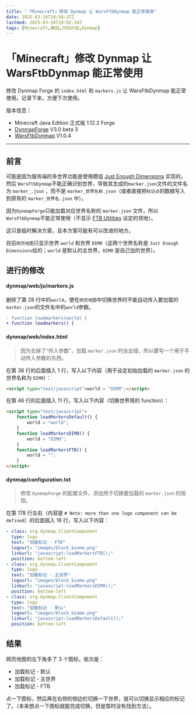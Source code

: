 ```yaml
---
title: "「Minecraft」修改 Dynmap 让 WarsFtbDynmap 能正常使用"
date: 2025-03-16T18:58:37Z
lastmod: 2025-03-16T19:02:34Z
tags: [Minecraft,模组,代码片段,Dynmap]
---
```


# 「Minecraft」修改 Dynmap 让 WarsFtbDynmap 能正常使用

修改 Dynmap Forge 的 `index.html`​ 和 `markers.js` 让 WarsFtbDynmap 能正常使用。记录下来，方便下次使用。

版本信息：

- Minecraft Java Edition 正式版 1.12.2 Forge
- [DynmapForge](https://minecraft.curseforge.com/projects/dynmapforge) V3.0 beta 3
- [WarsFtbDynmap](https://minecraft.curseforge.com/projects/warsftbdynmap) V1.0.4

---

## 前言

可能是因为服务端的多世界功能是使用模组 [Just Enough Dimensions](https://minecraft.curseforge.com/projects/just-enough-dimensions) 实现的，然后 `WarsFtbDynmap`​ 不能正确识别世界，导致其生成的`marker.json`​文件的文件名为 `marker_.json`​ ，而不是 `marker_世界名称.json`​（或者直接把`标记点`​的数据写入到原有的 `marker_世界名.json` 中）。

因为`DynmapForge`​只能加载对应世界名称的 `marker.json`​ 文件，所以 `WarsFtbDynmap`​ 不能正常使用（不显示 [FTB Utilities](https://minecraft.curseforge.com/projects/ftb-utilities) 设定的领地）。

这只是临时解决方案，且本方案可能有可以改进的地方。

目前`网页地图`​只显示世界 `world`​ 和世界 `DIM0`​（这两个世界名称是 `Just Enough Dimensions`​ 给的；`world`​ 是默认的主世界，`DIM0` 是自己加的世界）。

## 进行的修改

#### dynmap/web/js/markers.js

删除了第 28 行中的`world`​，使在`网页地图`​中切换世界时不能自动传入要加载的`marker.json`​的文件名中的`world`参数。

```diff
- function loadmarkers(world) {
+ function loadmarkers() {
```

#### dynmap/web/index.html

> 因为去掉了“传入参数”，加载 `marker.json` 时会出错，所以要写一个用于手动传入参数的东西。

在第 38 行的后面插入 1 行，写入以下内容（用于设定初始加载的 `marker.json`​ 的世界名称为 `DIM0`）：

```html
<script type="text/javascript">world = "DIM0";</script>
```

在第 46 行的后面插入 11 行，写入以下内容（切换世界用的 function）：

```html
<script type="text/javascript">
    function loadMarkersDefault() {
        world = "world";
    }
    function loadMarkersDIM0() {
        world = "DIM0";
    }
    function loadMarkersFTB() {
        world = "";
    }
</script>
```

#### dynmap/configuration.txt

> 修改 `DynmapForge`​ 的配置文件，添加用于切换要加载的 `marker.json` 的按钮。

在第 178 行左右（内容是 `# Note: more than one logo component can be defined`）的后面插入 18 行，写入以下内容：

```yaml
- class: org.dynmap.ClientComponent
  type: logo
  text: "加载标记 - FTB"
  logourl: "images/block_biome.png"
  linkurl: "javascript:loadMarkersFTB();"
  position: bottom-left
- class: org.dynmap.ClientComponent
  type: logo
  text: "加载标记 - 主世界"
  logourl: "images/block_biome.png"
  linkurl: "javascript:loadMarkersDIM0();"
  position: bottom-left
- class: org.dynmap.ClientComponent
  type: logo
  text: "加载标记 - 默认"
  logourl: "images/block_biome.png"
  linkurl: "javascript:loadMarkersDefault();"
  position: bottom-left
```

## 结果

网页地图的左下角多了 3 个图标，依次是：

- 加载标记 - 默认
- 加载标记 - 主世界
- 加载标记 - FTB

点一下图标，然后再在右侧的侧边栏切换一下世界，就可以切换显示相应的标记了。（本来想点一下图标就能完成切换，但是暂时没有找到方法）。

‍
